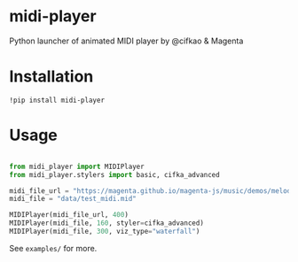 # midi-player
Python launcher of animated MIDI player by @cifkao &amp; Magenta


# Installation

```
!pip install midi-player
```

# Usage

```python

from midi_player import MIDIPlayer
from midi_player.stylers import basic, cifka_advanced

midi_file_url = "https://magenta.github.io/magenta-js/music/demos/melody.mid"
midi_file = "data/test_midi.mid"

MIDIPlayer(midi_file_url, 400)  
MIDIPlayer(midi_file, 160, styler=cifka_advanced)
MIDIPlayer(midi_file, 300, viz_type="waterfall") 
```

See `examples/` for more.
